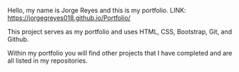 Hello, my name is Jorge Reyes and this is my portfolio.
LINK: https://jorgegreyes018.github.io/Portfolio/

This project serves as my portfolio and uses HTML, CSS, Bootstrap, Git, and Github.

Within my portfolio you will find other projects that I have completed and are all listed in my repositories.
